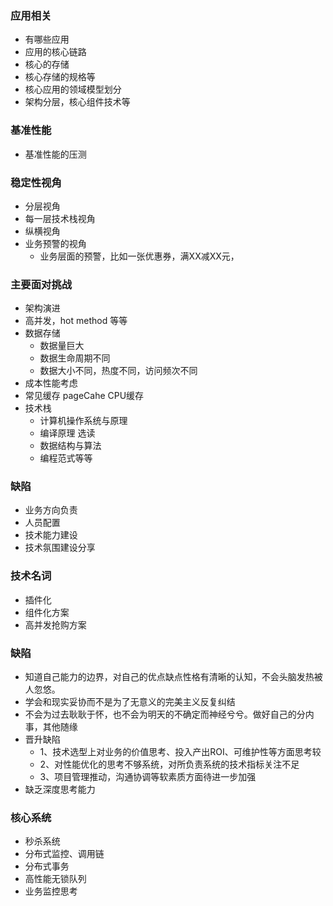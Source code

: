 ### 应用相关
- 有哪些应用
- 应用的核心链路
- 核心的存储
- 核心存储的规格等
- 核心应用的领域模型划分
- 架构分层，核心组件技术等

### 基准性能
- 基准性能的压测

### 稳定性视角
- 分层视角
- 每一层技术栈视角
- 纵横视角
- 业务预警的视角
  - 业务层面的预警，比如一张优惠券，满XX减XX元，

### 主要面对挑战
- 架构演进
- 高并发，hot method 等等
- 数据存储
  - 数据量巨大
  - 数据生命周期不同
  - 数据大小不同，热度不同，访问频次不同
- 成本性能考虑
- 常见缓存 pageCahe CPU缓存
- 技术栈
  - 计算机操作系统与原理
  - 编译原理 选读
  - 数据结构与算法
  - 编程范式等等

### 缺陷
- 业务方向负责
- 人员配置
- 技术能力建设
- 技术氛围建设分享

### 技术名词
- 插件化
- 组件化方案
- 高并发抢购方案

### 缺陷
-  知道自己能力的边界，对自己的优点缺点性格有清晰的认知，不会头脑发热被人忽悠。
- 学会和现实妥协而不是为了无意义的完美主义反复纠结
- 不会为过去耿耿于怀，也不会为明天的不确定而神经兮兮。做好自己的分内事，其他随缘
- 晋升缺陷
  - 1、技术选型上对业务的价值思考、投入产出ROI、可维护性等方面思考较
  - 2、对性能优化的思考不够系统，对所负责系统的技术指标关注不足
  - 3、项目管理推动，沟通协调等软素质方面待进一步加强
- 缺乏深度思考能力

### 核心系统
- 秒杀系统
- 分布式监控、调用链
- 分布式事务
- 高性能无锁队列
- 业务监控思考

